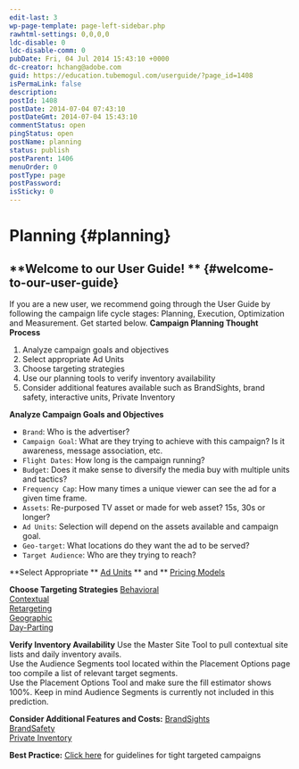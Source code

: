 ```yaml
---
edit-last: 3
wp-page-template: page-left-sidebar.php
rawhtml-settings: 0,0,0,0
ldc-disable: 0
ldc-disable-comm: 0
pubDate: Fri, 04 Jul 2014 15:43:10 +0000
dc-creator: hchang@adobe.com
guid: https://education.tubemogul.com/userguide/?page_id=1408
isPermaLink: false
description: 
postId: 1408
postDate: 2014-07-04 07:43:10
postDateGmt: 2014-07-04 15:43:10
commentStatus: open
pingStatus: open
postName: planning
status: publish
postParent: 1406
menuOrder: 0
postType: page
postPassword: 
isSticky: 0
---
```


# Planning {#planning}

## **Welcome to our User Guide! ** {#welcome-to-our-user-guide}

If you are a new user, we recommend going through the User Guide by following the campaign life cycle stages: Planning, Execution, Optimization and Measurement. Get started below.
**Campaign Planning Thought Process**

1. Analyze campaign goals and objectives
1. Select appropriate Ad Units
1. Choose targeting strategies
1. Use our planning tools to verify inventory availability
1. Consider additional features available such as BrandSights, brand safety, interactive units, Private Inventory

**Analyze Campaign Goals and Objectives**

* `Brand`: Who is the advertiser?
* `Campaign Goal`: What are they trying to achieve with this campaign? Is it awareness, message association, etc.
* `Flight Dates`: How long is the campaign running?
* `Budget`: Does it make sense to diversify the media buy with multiple units and tactics?
* `Frequency Cap`: How many times a unique viewer can see the ad for a given time frame.
* `Assets`: Re-purposed TV asset or made for web asset? 15s, 30s or longer?
* `Ad Units`: Selection will depend on the assets available and campaign goal.
* `Geo-target`: What locations do they want the ad to be served?
* `Target Audience`: Who are they trying to reach?

**Select Appropriate ** [Ad Units](planning/ad-formats.md) ** and ** [Pricing Models](planning/ad-formats/performance-pricing.md)

**Choose Targeting Strategies**
[Behavioral](planning/targeting/behavioral.md)   
[Contextual](planning/targeting/contextual.md)   
[Retargeting](planning/targeting/retargeting.md)   
[Geographic](planning/targeting.md)   
[Day-Parting](planning/targeting/targeting-options.md)

**Verify Inventory Availability**
Use the Master Site Tool to pull contextual site lists and daily inventory avails.   
Use the Audience Segments tool located within the Placement Options page too compile a list of relevant target segments.   
Use the Placement Options Tool and make sure the fill estimator shows 100%. Keep in mind Audience Segments is currently not included in this prediction.

**Consider Additional Features and Costs:**
[BrandSights](planning/brandsights.md)   
[BrandSafety](planning/brand-safety.md)   
[Private Inventory](planning/private-inventory.md)

**Best Practice:**
[Click here](planning/targeting.md) for guidelines for tight targeted campaigns 